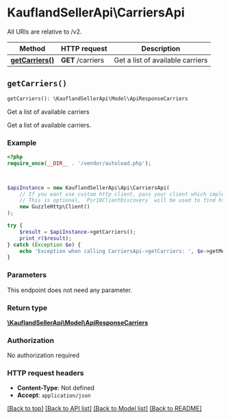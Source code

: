 # KauflandSellerApi\CarriersApi

All URIs are relative to /v2.

Method | HTTP request | Description
------------- | ------------- | -------------
[**getCarriers()**](CarriersApi.md#getCarriers) | **GET** /carriers | Get a list of available carriers


## `getCarriers()`

```php
getCarriers(): \KauflandSellerApi\Model\ApiResponseCarriers
```

Get a list of available carriers

Get a list of available carriers.

### Example

```php
<?php
require_once(__DIR__ . '/vendor/autoload.php');



$apiInstance = new KauflandSellerApi\Api\CarriersApi(
    // If you want use custom http client, pass your client which implements `Psr\Http\Client\ClientInterface`.
    // This is optional, `Psr18ClientDiscovery` will be used to find http client. For instance `GuzzleHttp\Client` implements that interface
    new GuzzleHttp\Client()
);

try {
    $result = $apiInstance->getCarriers();
    print_r($result);
} catch (Exception $e) {
    echo 'Exception when calling CarriersApi->getCarriers: ', $e->getMessage(), PHP_EOL;
}
```

### Parameters

This endpoint does not need any parameter.

### Return type

[**\KauflandSellerApi\Model\ApiResponseCarriers**](../Model/ApiResponseCarriers.md)

### Authorization

No authorization required

### HTTP request headers

- **Content-Type**: Not defined
- **Accept**: `application/json`

[[Back to top]](#) [[Back to API list]](../../README.md#endpoints)
[[Back to Model list]](../../README.md#models)
[[Back to README]](../../README.md)
